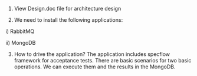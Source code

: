
1) View Design.doc file for architecture design

2) We need to install the following applications:

i)	RabbitMQ

ii)	MongoDB

3) How to drive the application?
The application includes specflow framework for acceptance tests. There are basic scenarios for two basic operations. We can execute them and the results in the MongoDB. 
